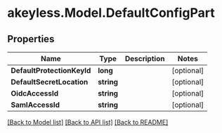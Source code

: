 # akeyless.Model.DefaultConfigPart
## Properties

Name | Type | Description | Notes
------------ | ------------- | ------------- | -------------
**DefaultProtectionKeyId** | **long** |  | [optional] 
**DefaultSecretLocation** | **string** |  | [optional] 
**OidcAccessId** | **string** |  | [optional] 
**SamlAccessId** | **string** |  | [optional] 

[[Back to Model list]](../README.md#documentation-for-models) [[Back to API list]](../README.md#documentation-for-api-endpoints) [[Back to README]](../README.md)

